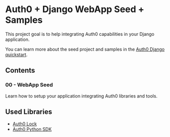 # Auth0 + Django WebApp Seed + Samples
This project goal is to help integrating Auth0 capabilities in your Django application.

You can learn more about the seed project and samples in the [Auth0 Django quickstart](https://auth0.com/docs/quickstart/webapp/django).

## Contents
### 00 - WebApp Seed
Learn how to setup your application integrating Auth0 libraries and tools.

## Used Libraries
* [Auth0 Lock](https://github.com/auth0/lock)
* [Auth0 Python SDK](https://github.com/auth0/auth0-python)
